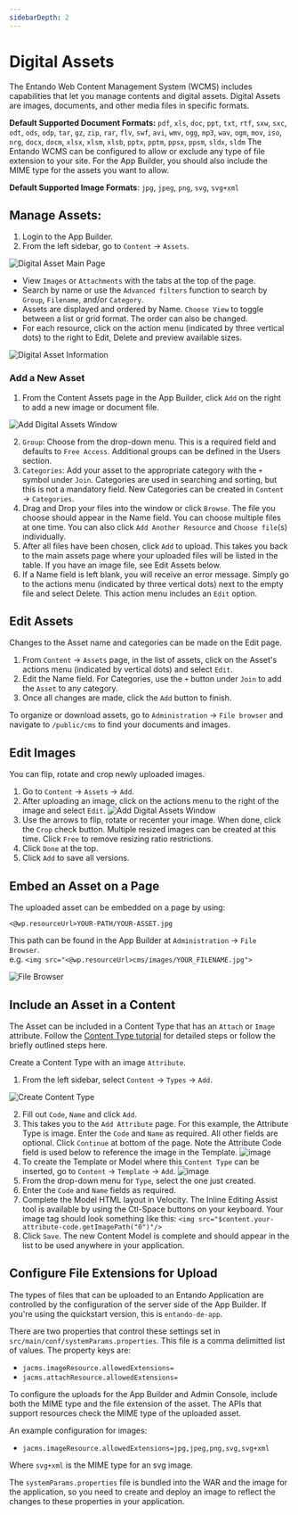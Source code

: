 ```yaml
---
sidebarDepth: 2
---
```


# Digital Assets

The Entando Web Content Management System (WCMS) includes capabilities that let you manage contents and digital assets. Digital Assets are images, documents, and other media files in specific formats.

**Default Supported Document Formats:** `pdf`, `xls`, `doc`, `ppt`, `txt`, `rtf`, `sxw`, `sxc`, `odt`, `ods`, `odp`, `tar`, `gz`, `zip`, `rar`, `flv`, `swf`, `avi`, `wmv`, `ogg`, `mp3`, `wav`, `ogm`, `mov`, `iso`, `nrg`, `docx`, `docm`, `xlsx`, `xlsm`, `xlsb`, `pptx`, `pptm`, `ppsx`, `ppsm`, `sldx`, `sldm`
The Entando WCMS can be configured to allow or exclude any type of file extension
to your site. For the App Builder, you should also include the MIME type for the assets you want to allow. 

**Default Supported Image Formats**: `jpg`, `jpeg`, `png`, `svg`, `svg+xml`

## Manage Assets:

1. Login to the App Builder.
2. From the left sidebar, go to `Content` → `Assets`.

![Digital Asset Main Page](./img/assets-manage.png) 

* View `Images` or `Attachments` with the tabs at the top of the page.
* Search by name or use the `Advanced filters` function to search by `Group`, `Filename`, and/or `Category`. 
* Assets are displayed and ordered by Name. `Choose View` to toggle between a list or grid format. The order can also be changed. 
* For each resource, click on the action menu (indicated by three vertical dots) to the right to Edit, Delete and preview available sizes.

![Digital Asset Information](./img/assets-info.png)

### Add a New Asset
1. From the Content Assets page in the App Builder, click `Add` on the right to add a new image or document file. 

![Add Digital Assets Window](./img/assets-add.png)

2. `Group`: Choose from the drop-down menu. This is a required field and defaults to `Free Access`. Additional groups can be defined in the Users section.  
3. `Categories`: Add your asset to the appropriate category with the `+` symbol under `Join`. Categories are used in searching and sorting, but this is not a mandatory field. New Categories can be created in `Content` → `Categories`.
4. Drag and Drop your files into the window or click `Browse`. The file you choose should appear in the Name field. You can choose multiple files at one time. You can also click `Add Another Resource` and `Choose file`(s) individually.
5. After all files have been chosen, click `Add` to upload. This takes you back to the main assets page where your uploaded files will be listed in the table. If you have an image file, see Edit Assets below. 
6. If a Name field is left blank, you will receive an error message. Simply go to the actions menu (indicated by three vertical dots) next to the empty file and select Delete. This action menu includes an `Edit` option.

## Edit Assets 
Changes to the Asset name and categories can be made on the Edit page.  
1. From `Content` → `Assets` page, in the list of assets, click on the Asset's actions menu (indicated by vertical dots) and select `Edit`. 
2. Edit the Name field. For Categories, use the `+` button under `Join` to add the `Asset` to any category. 
3. Once all changes are made, click the `Add` button to finish. 
  
To organize or download assets, go to `Administration` → `File browser` and navigate to `/public/cms` to find your documents and images.

## Edit Images
You can flip, rotate and crop newly uploaded images.

1. Go to `Content` → `Assets` → `Add`.
2. After uploading an image, click on the actions menu to the right of the image and select `Edit`.
![Add Digital Assets Window](./img/assets-edit-image.png)
3. Use the arrows to flip, rotate or recenter your image. When done, click the `Crop` check button. Multiple resized images can be created at this time. Click `Free` to remove resizing ratio restrictions.
4. Click `Done` at the top.
5. Click `Add` to save all versions.

## Embed an Asset on a Page
The uploaded asset can be embedded on a page by using:
```
<@wp.resourceUrl>YOUR-PATH/YOUR-ASSET.jpg
``` 

This path can be found in the App Builder at `Administration` → `File Browser`.\
e.g. `<img src="<@wp.resourceUrl>cms/images/YOUR_FILENAME.jpg">`

![File Browser](./img/assets-filebrowser.png)

## Include an Asset in a Content
The Asset can be included in a Content Type that has an `Attach` or `Image` attribute. Follow the [Content Type tutorial](./content-types-tutorial.md) for detailed steps or follow the briefly outlined steps here.

Create a Content Type with an image `Attribute`. 
1. From the left sidebar, select `Content` → `Types` → `Add`.

![Create Content Type](./img/assets-add-type.png)

2. Fill out `Code`, `Name` and click `Add`.  
3. This takes you to the `Add Attribute` page. For this example, the Attribute Type is image. Enter the `Code` and `Name` as required.  All other fields are optional. Click `Continue` at bottom of the page. Note the Attribute Code field is used below to reference the image in the Template.
![image](./img/assets-add-attribute.png)
4. To create the Template or Model where this `Content Type` can be inserted, go to `Content` → `Template` → `Add`.
![image](./img/assets-template.png)
5. From the drop-down menu for `Type`, select the one just created.
6. Enter the `Code` and `Name` fields as required. 
7. Complete the Model HTML layout in Velocity. The Inline Editing Assist tool is available by using the Ctl-Space buttons on your keyboard. Your image tag should look something like this: 
`<img src="$content.your-attribute-code.getImagePath("0")"/> `
8. Click `Save`. The new Content Model is complete and should appear in the list to be used anywhere in your application.  


## Configure File Extensions for Upload

The types of files that can be uploaded to an Entando Application are controlled by the
configuration of the server side of the App Builder. If you're using the quickstart version, this is `entando-de-app`.

There are two properties that control these settings set in `src/main/conf/systemParams.properties`. This file is a comma delimitted list of values. The property keys are:

* `jacms.imageResource.allowedExtensions=`
* `jacms.attachResource.allowedExtensions=`

To configure the uploads for the App Builder and Admin Console, include both the MIME type and the file extension of the asset. The APIs that support resources check the MIME type of the uploaded asset.

An example configuration for images:
- `jacms.imageResource.allowedExtensions=jpg,jpeg,png,svg,svg+xml`

Where `svg+xml` is the MIME type for an svg image.

The `systemParams.properties` file is bundled into the WAR and the image for the application, so you need to create and deploy an image to reflect the changes to these properties in your application.
